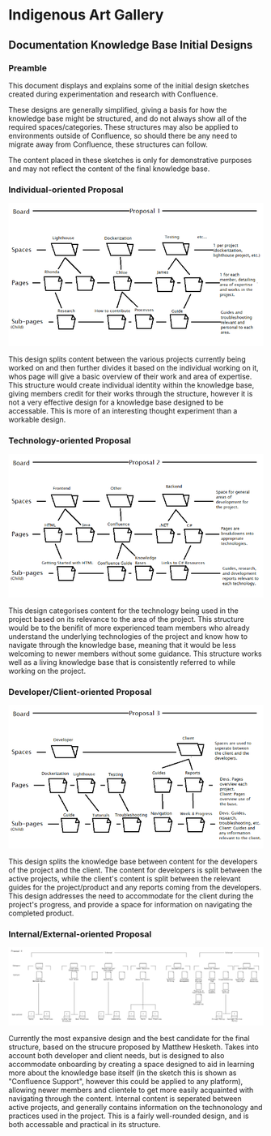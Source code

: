 # Indigenous Art Gallery

## Documentation Knowledge Base Initial Designs

### Preamble

This document displays and explains some of the initial design sketches created during
experimentation and research with Confluence.

These designs are generally simplified, giving a basis for how the knowledge base might be
structured, and do not always show all of the required spaces/categories. These structures may also
be applied to environments outside of Confluence, so should there be any need to migrate away from
Confluence, these structures can follow.

The content placed in these sketches is only for demonstrative purposes and may not reflect the
content of the final knowledge base.

### Individual-oriented Proposal

![Individual-oriented design](https://github.com/thoth-tech/documentation/blob/48eaf79ad87b6ee81435563b74ae0d0dff9cf0a5/docs/ArtGallery/Documentation%20Project/Documentation%20Design%20Sketches/InitialDesign1.png "Individual-oriented Design")

This design splits content between the various projects currently being worked on and then further
divides it based on the individual working on it, whos page will give a basic overview of their work
and area of expertise. This structure would create individual identity within the knowledge base,
giving members credit for their works through the structure, however it is not a very effective
design for a knowledge base designed to be accessable. This is more of an interesting thought
experiment than a workable design.

### Technology-oriented Proposal

![Technology-oriented design](https://github.com/thoth-tech/documentation/blob/48eaf79ad87b6ee81435563b74ae0d0dff9cf0a5/docs/ArtGallery/Documentation%20Project/Documentation%20Design%20Sketches/InitialDesign2.png "Technology-oriented Design")

This design categorises content for the technology being used in the project based on its relevance
to the area of the project. This structure would be to the benifit of more experienced team members
who already understand the underlying technologies of the project and know how to navigate through
the knowledge base, meaning that it would be less welcoming to newer members without some guidance.
This structure works well as a living knowledge base that is consistently referred to while working
on the project.

### Developer/Client-oriented Proposal

![Developer/Client-oriented design](https://github.com/thoth-tech/documentation/blob/48eaf79ad87b6ee81435563b74ae0d0dff9cf0a5/docs/ArtGallery/Documentation%20Project/Documentation%20Design%20Sketches/InitialDesign3.png "Developer/Client-oriented Design")

This design splits the knowledge base between content for the developers of the project and the
client. The content for developers is split between the active projects, while the client's content
is split between the relevant guides for the project/product and any reports coming from the
developers. This design addresses the need to accommodate for the client during the project's
progress, and provide a space for information on navigating the completed product.

### Internal/External-oriented Proposal

![Internal/External-oriented design](https://github.com/thoth-tech/documentation/blob/48eaf79ad87b6ee81435563b74ae0d0dff9cf0a5/docs/ArtGallery/Documentation%20Project/Documentation%20Design%20Sketches/InitialDesign4.png "Internal/External-oriented Design")

Currently the most expansive design and the best candidate for the final structure, based on the
strucure proposed by Matthew Hesketh. Takes into account both developer and client needs, but is
designed to also accommodate onboarding by creating a space designed to aid in learning more about
the knowledge base itself (in the sketch this is shown as "Confluence Support", however this could
be applied to any platform), allowing newer members and clientele to get more easily acquainted with
navigating through the content. Internal content is seperated between active projects, and generally
contains information on the technonology and practices used in the project. This is a fairly
well-rounded design, and is both accessable and practical in its structure.
